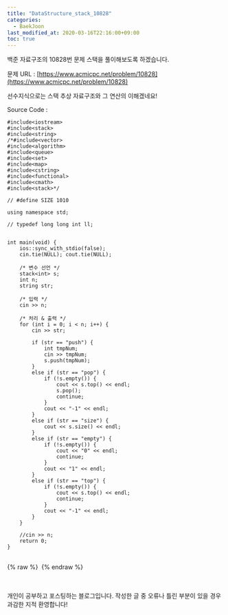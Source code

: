 ```yaml
---
title: "DataStructure_stack_10828"
categories: 
  - BaekJoon
last_modified_at: 2020-03-16T22:16:00+09:00
toc: true
---
```

백준 자료구조의 10828번 문제 스택을 풀이해보도록 하겠습니다.<br/>

문제 URL : [https://www.acmicpc.net/problem/10828](https://www.acmicpc.net/problem/10828)
<br/>

선수지식으로는 스택 추상 자료구조와 그 연산의 이해겠네요!<br/>

Source Code : 
~~~
#include<iostream>
#include<stack>
#include<string>
/*#include<vector>
#include<algorithm>
#include<queue>
#include<set>
#include<map>
#include<cstring>
#include<functional>
#include<cmath>
#include<stack>*/

// #define SIZE 1010

using namespace std;

// typedef long long int ll;


int main(void) {
	ios::sync_with_stdio(false);
	cin.tie(NULL); cout.tie(NULL);

	/* 변수 선언 */
	stack<int> s;
	int n;
	string str;

	/* 입력 */
	cin >> n;

	/* 처리 & 출력 */
	for (int i = 0; i < n; i++) {
		cin >> str;

		if (str == "push") {
			int tmpNum;
			cin >> tmpNum;
			s.push(tmpNum);
		}
		else if (str == "pop") {
			if (!s.empty()) {
				cout << s.top() << endl;
				s.pop();
				continue;
			}
			cout << "-1" << endl;
		}
		else if (str == "size") {
			cout << s.size() << endl;
		}
		else if (str == "empty") {
			if (!s.empty()) {
				cout << "0" << endl;
				continue;
			}
			cout << "1" << endl;
		}
		else if (str == "top") {
			if (!s.empty()) {
				cout << s.top() << endl;
				continue;
			}
			cout << "-1" << endl;
		}
	}

	//cin >> n;
	return 0;
}
~~~

<br/>
{% raw %} <img src="https://ohjinjin.github.io/assets/images/20200316baekjoon_datastructure/capture1.JPG" alt=""> {% endraw %}<br/>

<br/><br/>
개인이 공부하고 포스팅하는 블로그입니다. 작성한 글 중 오류나 틀린 부분이 있을 경우 과감한 지적 환영합니다!<br/><br/>